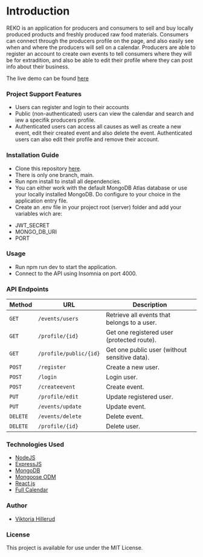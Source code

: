 # Introduction

REKO is an application for producers and consumers to sell and buy locally produced products and freshly produced raw food materials. Consumers can connect through the producers profile on the page, and also easily see when and where the producers will sell on a calendar. Producers are able to register an account to create own events to tell consumers where they will be for extradition, and also be able to edit their profile where they can post info about their business.

The live demo can be found [here](https://rekoringar.netlify.app/)

### Project Support Features
* Users can register and login to their accounts
* Public (non-authenticated) users can view the calendar and search and iew a specifik producers profile.
* Authenticated users can access all causes as well as create a new event, edit their created event and also delete the event.
Authenticated users can also edit their profile and remove their account.

### Installation Guide
* Clone this repository [here](https://github.com/ViktoriaHillerud/officialu09).
* There is only one branch, main.
* Run npm install to install all dependencies.
* You can either work with the default MongoDB Atlas database or use your locally installed MongoDB. Do configure to your choice in the application entry file.
* Create an .env file in your project root (server) folder and add your variables wich are:
- JWT_SECRET
- MONGO_DB_URI
- PORT

### Usage
* Run npm run dev to start the application.
* Connect to the API using Insomnia on port 4000.

### API Endpoints

| Method   | URL                                      | Description                              |
| -------- | ---------------------------------------- | ---------------------------------------- |
| `GET`    | `/events/users`                             | Retrieve all events that belongs to a user.                      |
| `GET`   | `/profile/{id}`                 | Get one registered user (protected route).                 |
| `GET`    | `/profile/public/{id}` | Get one public user (without sensitive data). |
| `POST`   | `/register`                             | Create a new user.                       |
| `POST`    | `/login`                          | Login user.                       |
| `POST` | `/createevent` | Create event.                    |
| `PUT`  | `/profile/edit`                          | Update registered user.                 |
| `PUT`    | `/events/update` | Update event. |
| `DELETE`    | `/events/delete` | Delete event. |
| `DELETE`    | `/profile/{id}` | Delete user. |

### Technologies Used
* [NodeJS](https://nodejs.org/) 
* [ExpressJS](https://www.expresjs.org/) 
* [MongoDB](https://www.mongodb.com/)
* [Mongoose ODM](https://mongoosejs.com/) 
* [React.js](https://react.dev/)
* [Full Calendar](https://fullcalendar.io/docs/react)

### Author
* [Viktoria Hillerud](https://github.com/ViktoriaHillerud)

### License
This project is available for use under the MIT License.